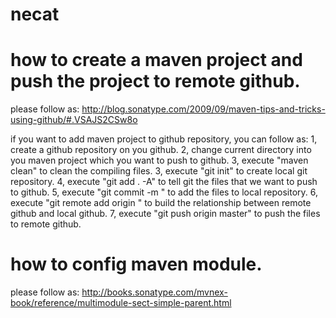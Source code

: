 # necat
# how to create a maven project and push the project to remote github.
please follow as: http://blog.sonatype.com/2009/09/maven-tips-and-tricks-using-github/#.VSAJS2CSw8o

if you want to add maven project to github repository, you can follow as:
1, create a github repository on you github.
2, change current directory into you maven project which you want to push to github.
3, execute "maven clean" to clean the compiling files.
3, execute "git init" to create local git repository.
4, execute "git add . -A" to tell git the files that we want to push to github.
5, execute "git commit -m <comments>" to add the files to local repository.
6, execute "git remote add origin <github path>" to build the relationship between remote github and local github.
7, execute "git push origin master" to push the files to remote github.

# how to config maven module.
please follow as: http://books.sonatype.com/mvnex-book/reference/multimodule-sect-simple-parent.html
